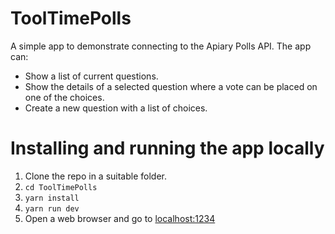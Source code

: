 # ToolTimePolls
A simple app to demonstrate connecting to the Apiary Polls API. The app can:
* Show a list of current questions.
* Show the details of a selected question where a vote can be placed on one of the choices.
* Create a new question with a list of choices.

# Installing and running the app locally
1. Clone the repo in a suitable folder.
2. ```cd ToolTimePolls```
3. ```yarn install```
4. ```yarn run dev```
5. Open a web browser and go to [localhost:1234](http://localhost:1234/)
